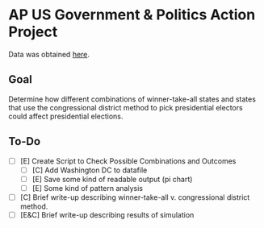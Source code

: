 # AP US Government & Politics Action Project

Data was obtained [here](https://www.dailykos.com/stories/2020/11/19/1163009/-Daily-Kos-Elections-presidential-results-by-congressional-district-for-2020-2016-and-2012).

## Goal

Determine how different combinations of winner-take-all states and states that use the congressional district method to pick presidential electors could affect presidential elections.

## To-Do

- [ ] [E] Create Script to Check Possible Combinations and Outcomes
  - [ ] [C] Add Washington DC to datafile
  - [ ] [E] Save some kind of readable output (pi chart)
  - [ ] [E] Some kind of pattern analysis
- [ ] [C] Brief write-up describing winner-take-all v. congressional district method.
- [ ] [E&C] Brief write-up describing results of simulation
